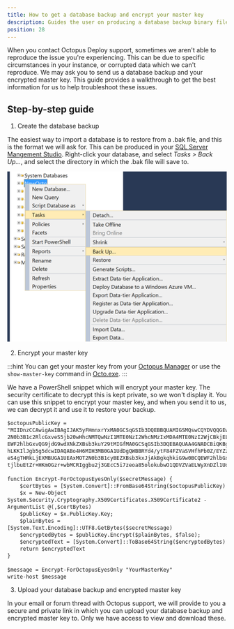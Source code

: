 ```yaml
---
title: How to get a database backup and encrypt your master key
description: Guides the user on producing a database backup binary file (.bak) and encrypt their master key to provide us with.
position: 28
---
```


When you contact Octopus Deploy support, sometimes we aren't able to reproduce the issue you're experiencing. This can be due to specific circumstances in your instance, or corrupted data which we can't reproduce. We may ask you to send us a database backup and your encrypted master key. This guide provides a walkthrough to get the best information for us to help troubleshoot these issues.

## Step-by-step guide

1. Create the database backup

The easiest way to import a database is to restore from a .bak file, and this is the format we will ask for. This can be produced in your [SQL Server Mangement Studio](https://docs.microsoft.com/en-us/sql/relational-databases/backup-restore/create-a-full-database-backup-sql-server). Right-click your database, and select *Tasks > Back Up...*, and select the directory in which the .bak file will save to.

![Backup SQL database in SQL Server Management Studio](sql_server_management_studio_backup_db.png)

2. Encrypt your master key

:::hint
You can get your master key from your [Octopus Manager](/docs/reference/security-and-encryption.md#Securityandencryption-YourMasterKey) or use the `show-master-key` command in [Octo.exe](/docs/api-and-integration/octopus.server.exe-command-line/show-master-key.md).
:::

We have a PowerShell snippet which will encrypt your master key. The security certificate to decrypt this is kept private, so we won't display it. You can use this snippet to encrypt your master key, and when you send it to us, we can decrypt it and use it to restore your backup.

```
$octopusPublicKey = "MIIDnzCCAwigAwIBAgIJAK5yFHmnxrYxMA0GCSqGSIb3DQEBBQUAMIGSMQswCQYDVQQGEwJBVTEMMAoGA1UECBMDUUxEMREwDwYDVQQHEwhCcmlzYmFuZTEhMB8GA1UEChMYT2N0b3B1cyBEZXBsb3kgUHR5LiBMdGQuMRcwFQYDVQQDEw5PY3RvcHVzIERlcGxveTEmMCQGCSqGSIb3DQEJARYXaGVsbG9Ab
2N0b3B1c2RlcGxveS5jb20wHhcNMTQwNzI1MTE0NzI2WhcNMzIxMDA4MTE0NzI2WjCBkjELMAkGA1UEBhMCQVUxDDAKBgNVBAgTA1FMRDERMA8GA1UEBxMIQnJpc2JhbmUxITAfBgNVBAoTGE9jdG9wdXMgRGVwbG95IFB0eS4gTHRkLjEXMBUGA1UEAxMOT2N0b3B1cyBEZXBsb3kxJjAkBgkqhkiG9w0BCQ
EWF2hlbGxvQG9jdG9wdXNkZXBsb3kuY29tMIGfMA0GCSqGSIb3DQEBAQUAA4GNADCBiQKBgQDD532q7wcbDAE65sZn5kdWQEv+yFHTUn9wPXEfPztv1cc/xjLts6zuKcfcRVITyB+n02Rg/VAGpNdZeAIWTtptKLkcdttwf+xoySPF13jc7DSnYabGamRR/hqzn9QcLq87WHIQF8olecpokoTsdBfE6e3idR8
hLKKIlJgb5g5dcwIDAQABo4H6MIH3MB0GA1UdDgQWBBRYd4/ytF84FZVaSVHfhPb0Z/EYZzCBxwYDVR0jBIG/MIG8gBRYd4/ytF84FZVaSVHfhPb0Z/EYZ6GBmKSBlTCBkjELMAkGA1UEBhMCQVUxDDAKBgNVBAgTA1FMRDERMA8GA1UEBxMIQnJpc2JhbmUxITAfBgNVBAoTGE9jdG9wdXMgRGVwbG95IFB0
eS4gTHRkLjEXMBUGA1UEAxMOT2N0b3B1cyBEZXBsb3kxJjAkBgkqhkiG9w0BCQEWF2hlbGxvQG9jdG9wdXNkZXBsb3kuY29tggkArnIUeafGtjEwDAYDVR0TBAUwAwEB/zANBgkqhkiG9w0BAQUFAAOBgQAcEMAykQaazLd2ZewE7d+0PeIWv/YlZMIDeg5LF1/UtKMMCaaspN7rNA1lUPfjK/ofWh43s4R0J
tjlbuEtZr+HKmOGzr+wbMCRIggbu2j3GEcC5i7zeoa85olokubwO1QDVZVaELWyXnDZl1UoJ9VyGsV5pEAE571XS9oTUyUssQ=="
 
function Encrypt-ForOctopusEyesOnly($secretMessage) {
    $certBytes = [System.Convert]::FromBase64String($octopusPublicKey)
    $x = New-Object System.Security.Cryptography.X509Certificates.X509Certificate2 -ArgumentList @(,$certBytes)
    $publicKey = $x.PublicKey.Key;
    $plainBytes = [System.Text.Encoding]::UTF8.GetBytes($secretMessage)
    $encryptedBytes = $publicKey.Encrypt($plainBytes, $false);
    $encryptedText = [System.Convert]::ToBase64String($encryptedBytes)
    return $encryptedText
}
 
$message = Encrypt-ForOctopusEyesOnly "YourMasterKey"
write-host $message
```

3. Upload your database backup and encrypted master key

In your email or forum thread with Octopus support, we will provide to you a secure and private link in which you can upload your database backup and encrypted master key to. Only we have access to view and download these.

